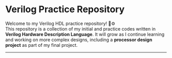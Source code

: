 # Verilog Practice Repository

Welcome to my Verilog HDL practice repository! 🧠⚙️  
This repository is a collection of my initial and practice codes written in **Verilog Hardware Description Language**. It will grow as I continue learning and working on more complex designs, including a **processor design project** as part of my final project.

---
